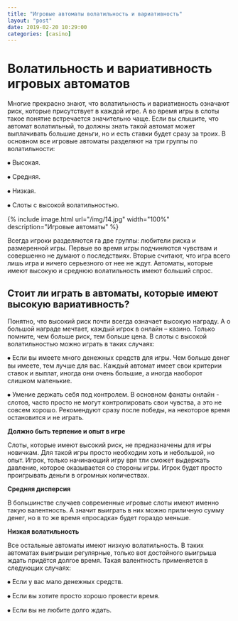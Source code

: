 ```yaml
---
title: "Игровые автоматы волатильность и вариативность"
layout: "post"
date: 2019-02-20 10:29:00
categories: [casino]
---
```


# Волатильность и вариативность игровых автоматов

Многие прекрасно знают, что волатильность и вариативность означают риск, которые присутствует в каждой игре. А во время игры в слоты такое понятие встречается значительно чаще. Если вы слышите, что автомат волатильный, то должны знать такой автомат может выплачивать большие деньги, но и есть ставки будет сразу за троих. В основном все игровые автоматы разделяют на три группы по волатильности:

⦁	Высокая.

⦁	Средняя.

⦁	Низкая.

⦁	Слоты с высокой волатильностью.

{% include image.html url="/img/14.jpg" width="100%" description="Игровые автоматы" %}

Всегда игроки разделяются га две группы: любители риска и размеренной игры. Первые во время игры подчиняются чувствам и совершенно не думают о последствиях. Вторые считают, что игра всего лишь игра и ничего серьезного от нее не ждут. Автоматы, которые имеют высокую и среднюю волатильность имеют больший спрос. 

## Стоит ли играть в автоматы, которые имеют высокую вариативность?

Понятно, что высокий риск почти всегда означает высокую награду. А о большой награде мечтает, каждый игрок в онлайн – казино. Только помните, чем больше риск, тем больше цена. В слоты с высокой волатильностью можно играть в таких случаях:

⦁	Если вы имеете много денежных средств для игры. Чем больше денег вы имеете, тем лучше для вас. Каждый автомат имеет свои критерии ставок и выплат, иногда они очень большие, а иногда наоборот слишком маленькие.

⦁	Умение держать себя под контролем. В основном фанаты онлайн - слотов, часто просто не могут контролировать свои чувства, а это не совсем хорошо. Рекомендуют сразу после победы, на некоторое время остановится и не играть.

**Должно быть терпение и опыт в игре**

Слоты, которые имеют высокий риск, не предназначены для игры новичкам. Для такой игры просто необходим хоть и небольшой, но опыт. Игрок, только начинающий игру вря тли сможет выдержать давление, которое оказывается со стороны игры. Игрок будет просто проигрывать деньги в огромных количествах.

**Средняя дисперсия**

В большинстве случаев современные игровые слоты имеют именно такую валентность. А значит выиграть в них можно приличную сумму денег, но в то же время «просадка» будет гораздо меньше.

**Низкая волатильность**

Все остальные автоматы имеют низкую волатильность. В таких автоматах выигрыши регулярные, только вот достойного выигрыша ждать придётся долгое время.  Такая валентность применяется в следующих случаях:

⦁	Если у вас мало денежных средств.

⦁	Если вы хотите просто хорошо провести время.

⦁	Если вы не любите долго ждать.

